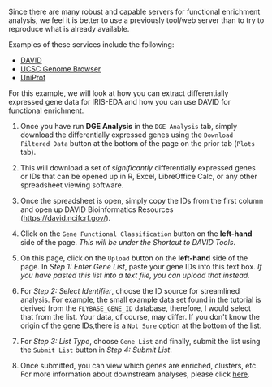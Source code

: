 <br/>
Since there are many robust and capable servers for functional enrichment
analysis, we feel it is better to use a previously tool/web server than to 
try to reproduce what is already available.

Examples of these services include the following:
  * [DAVID](https://david.ncifcrf.gov/)
  * [UCSC Genome Browser](https://genome.ucsc.edu/)
  * [UniProt](https://www.uniprot.org/)

For this example, we will look at how you can extract differentially 
expressed gene data for IRIS-EDA and how you can use DAVID for functional
enrichment.

1. Once you have run **DGE Analysis** in the `DGE Analysis` tab, simply
   download the differentially expressed genes using the 
   `Download Filtered Data` button at the bottom of the page on the 
   prior tab (`Plots` tab).
   
2. This will download a set of *significantly* differentially expressed genes 
   or IDs that can be opened up in R, Excel, LibreOffice Calc, or any other
   spreadsheet viewing software.
   
3. Once the spreadsheet is open, simply copy the IDs from the first column and
   open up DAVID Bioinformatics Resources (https://david.ncifcrf.gov/).
   
4. Click on the `Gene Functional Classification` button on the **left-hand** 
   side of the page. *This will be under the Shortcut to DAVID Tools*.
   
5. On this page, click on the `Upload` button on the **left-hand** side of the
   page. In *Step 1: Enter Gene List*, paste your gene IDs into this text
   box. *If you have pasted this list into a text file, you can upload 
   that instead.*
   
6. For *Step 2: Select Identifier*, choose the ID source for streamlined 
   analysis. For example, the small example data set found in the tutorial is
   derived from the `FLYBASE_GENE_ID` database, therefore, I would select
   that from the list. Your data, of course, may differ. If you don't know
   the origin of the gene IDs,there is a `Not Sure` option at the bottom of 
   the list.
   
7. For *Step 3: List Type*, choose `Gene List` and finally, submit the list
   using the `Submit List` button in *Step 4: Submit List*. 
   
8. Once submitted, you can view which genes are enriched, clusters, etc.
   For more information about downstream analyses, please click 
   [here](https://david.ncifcrf.gov/helps/functional_classification.html).
   